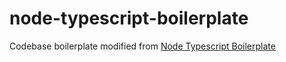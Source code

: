 # node-typescript-boilerplate

Codebase boilerplate modified from [Node Typescript Boilerplate](https://github.com/jsynowiec/node-typescript-boilerplate)